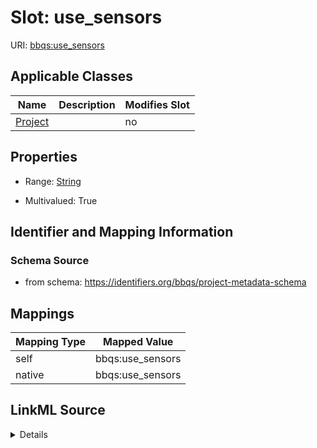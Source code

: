 

# Slot: use_sensors



URI: [bbqs:use_sensors](https://identifiers.org/bbqs/project-metadata-schemause_sensors)



<!-- no inheritance hierarchy -->





## Applicable Classes

| Name | Description | Modifies Slot |
| --- | --- | --- |
| [Project](Project.md) |  |  no  |







## Properties

* Range: [String](String.md)

* Multivalued: True





## Identifier and Mapping Information







### Schema Source


* from schema: https://identifiers.org/bbqs/project-metadata-schema




## Mappings

| Mapping Type | Mapped Value |
| ---  | ---  |
| self | bbqs:use_sensors |
| native | bbqs:use_sensors |




## LinkML Source

<details>
```yaml
name: use_sensors
from_schema: https://identifiers.org/bbqs/project-metadata-schema
rank: 1000
alias: use_sensors
owner: Project
domain_of:
- Project
range: string
multivalued: true

```
</details>